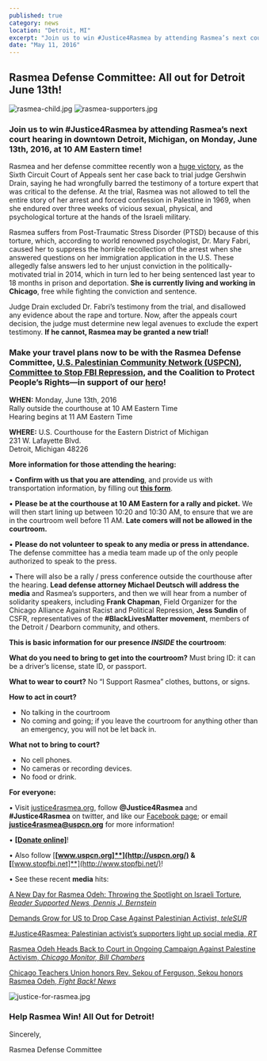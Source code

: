 ```yaml
---
published: true
category: news
location: "Detroit, MI"
excerpt: "Join us to win #Justice4Rasmea by attending Rasmea’s next court hearing in downtown Detroit, Michigan, on Monday, June 13th, 2016, at 10 AM Eastern time!"
date: "May 11, 2016"
---
```

## Rasmea Defense Committee: All out for Detroit June 13th! 


![rasmea-child.jpg]({{site.baseurl}}/assets/img/rasmea-child.jpg) ![rasmea-supporters.jpg]({{site.baseurl}}/assets/img/rasmea-supporters.jpg)

### Join us to win #Justice4Rasmea by attending Rasmea’s next court hearing in downtown Detroit, Michigan, on Monday, June 13th, 2016, at 10 AM Eastern time!


Rasmea and her defense committee recently won a [huge victory](http://justice4rasmea.org/news/2016/02/26/Rasmea-Defense-Committee-celebrating-today-planning-next-steps/), as the Sixth Circuit Court of Appeals sent her case back to trial judge Gershwin Drain, saying he had wrongfully barred the testimony of a torture expert that was critical to the defense. At the trial, Rasmea was not allowed to tell the entire story of her arrest and forced confession in Palestine in 1969, when she endured over three weeks of vicious sexual, physical, and psychological torture at the hands of the Israeli military. 

Rasmea suffers from Post-Traumatic Stress Disorder (PTSD) because of this torture, which, according to world renowned psychologist, Dr. Mary Fabri, caused her to suppress the horrible recollection of the arrest when she answered questions on her immigration application in the U.S. These allegedly false answers led to her unjust conviction in the politically-motivated trial in 2014, which in turn led to her being sentenced last year to 18 months in prison and deportation. **She is currently living and working in Chicago**, free while fighting the conviction and sentence.

Judge Drain excluded Dr. Fabri’s testimony from the trial, and disallowed any evidence about the rape and torture.  Now, after the appeals court decision, the judge must determine new legal avenues to exclude the expert testimony.  **If he cannot, Rasmea may be granted a new trial!** 

### Make your travel plans now to be with the Rasmea Defense Committee, [U.S. Palestinian Community Network (USPCN)](http://uspcn.org/), [Committee to Stop FBI Repression](http://www.stopfbi.net/), and the Coalition to Protect People’s Rights—in support of our [hero](http://justice4rasmea.org/about/)!


**WHEN:** Monday, June 13th, 2016
<br>Rally outside the courthouse at 10 AM Eastern Time 
<br>Hearing begins at 11 AM Eastern Time 

**WHERE:** U.S. Courthouse for the Eastern District of Michigan
<br>231 W. Lafayette Blvd.
<br>Detroit, Michigan 48226


**More information for those attending the hearing:**

•	**Confirm with us that you are attending**, and provide us with transportation information, by filling out [**this form**](https://docs.google.com/forms/d/1ru4N5poBF6KsKCmq7ufDuNAGKX7dkoaVKGMFMsvNiaw/viewform?c=0&w=1).

•	**Please be at the courthouse at 10 AM Eastern for a rally and picket.** We will then start lining up between 10:20 and 10:30 AM, to ensure that we are in the courtroom well before 11 AM. **Late comers will not be allowed in the courtroom.**

•	**Please do not volunteer to speak to any media or press in attendance.** The defense committee has a media team made up of the only people authorized to speak to the press.

•	There will also be a rally / press conference outside the courthouse after the hearing. **Lead defense attorney Michael Deutsch will address the media** and Rasmea’s supporters, and then we will hear from a number of solidarity speakers, including **Frank Chapman**, Field Organizer for the Chicago Alliance Against Racist and Political Repression, **Jess Sundin** of CSFR, representatives of the **#BlackLivesMatter movement**, members of the Detroit / Dearborn community, and others.


**This is basic information for our presence _INSIDE_ the courtroom**: 

**What do you need to bring to get into the courtroom?** Must bring ID: it can be a driver’s license, state ID, or passport.

**What to wear to court?**  No “I Support Rasmea” clothes, buttons, or signs.

**How to act in court?**
- 	No talking in the courtroom
- 	No coming and going; if you leave the courtroom for anything other than an emergency, you will not be let back in.


**What not to bring to court?**
-   No cell phones.
- 	No cameras or recording devices.
- 	No food or drink.


**For everyone:**

•	Visit [justice4rasmea.org](http://justice4rasmea.org/), follow **@Justice4Rasmea** and **#Justice4Rasmea** on twitter, and like our [Facebook page](https://www.facebook.com/Free-Rasmea-Now-678264732186412); or email **justice4rasmea@uspcn.org** for more information!

•	[**[Donate online]**](http://justice4rasmea.org/donate/)! 

•	Also follow [**[www.uspcn.org]**](http://uspcn.org/)  &  [**[www.stopfbi.net]**](http://www.stopfbi.net/)!

•	See these recent **media** hits:

[A New Day for Rasmea Odeh: Throwing the Spotlight on Israeli Torture, _Reader Supported News, Dennis J. Bernstein_](http://readersupportednews.org/opinion2/277-75/36119-a-new-day-for-rasmea-odeh-throwing-the-spotlight-on-israeli-torture)

[Demands Grow for US to Drop Case Against Palestinian Activist, _teleSUR_](http://www.telesurtv.net/english/news/Supporters-Campaign-to-Free-US-Palestinian-Activist-Rasmea-Odeh-20160128-0005.html)

[#Justice4Rasmea: Palestinian activist’s supporters light up social media, _RT_](https://www.rt.com/news/330533-palestinian-activist-trial-us-israel/)

[Rasmea Odeh Heads Back to Court in Ongoing Campaign Against Palestine Activism, _Chicago Monitor, Bill Chambers_](http://chicagomonitor.com/2016/04/rasmea-odeh-heads-back-to-court-in-ongoing-campaign-against-palestine-activism/)

[Chicago Teachers Union honors Rev. Sekou of Ferguson, Sekou honors Rasmea Odeh, _Fight Back! News_](http://www.fightbacknews.org/2016/1/20/chicago-teachers-union-honors-rev-sekou-ferguson-sekou-honors-rasmea-odeh)

![justice-for-rasmea.jpg]({{site.baseurl}}/assets/img/justice-for-rasmea.jpg)

### Help Rasmea Win! All Out for Detroit!

Sincerely,

Rasmea Defense Committee
